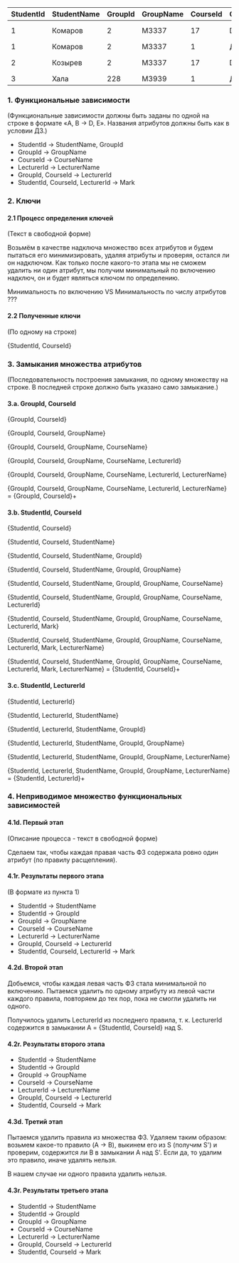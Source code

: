 | StudentId | StudentName | GroupId | GroupName | CourseId | CourseName | LecturerId | LecturerName    | Mark |
| --------- | ----------- | ------- | --------- | -------- | ---------- | ---------- | --------------- | ---- |
| 1         | Комаров     | 2       | M3337     | 17       | DB         | 2          | Георгий Корнеев | B    |
| 1         | Комаров     | 2       | M3337     | 1        | Диффуры    | 1          | Басов           | D    |
| 2         | Козырев     | 2       | M3337     | 17       | DB         | 2          | Георгий Корнеев | A    |
| 3         | Хала        | 228     | M3939     | 1        | Диффуры    | 1          | Басов           | F    |

### 1. Функциональные зависимости

(Функциональные зависимости должны быть заданы по одной на строке в формате «A, B -> D, E». Названия атрибутов должны быть как в условии ДЗ.)

* StudentId -> StudentName, GroupId
* GroupId -> GroupName
* CourseId -> CourseName
* LecturerId -> LecturerName
* GroupId, CourseId -> LecturerId
* StudentId, CourseId, LecturerId -> Mark

### 2. Ключи

#### 2.1 Процесс определения ключей

(Текст в свободной форме)



Возьмём в качестве надключа множество всех атрибутов и будем пытаться его минимизировать, удаляя атрибуты и проверяя, остался ли он надключом. Как только после какого-то этапа мы не сможем удалить ни один атрибут, мы получим минимальный по включению надключ, он и будет являться ключом по определению.



Минимальность по включению VS Минимальность по числу атрибутов ???

#### 2.2 Полученные ключи

(По одному на строке)



{StudentId, CourseId}

### 3. Замыкания множества атрибутов

(Последовательность построения замыкания, по одному множеству на строке. В последней строке должно быть указано само замыкание.)

#### 3.a. GroupId, CourseId

{GroupId, CourseId}

{GroupId, CourseId, GroupName}

{GroupId, CourseId, GroupName, CourseName}

{GroupId, CourseId, GroupName, CourseName, LecturerId}

{GroupId, CourseId, GroupName, CourseName, LecturerId, LecturerName}

{GroupId, CourseId, GroupName, CourseName, LecturerId, LecturerName} = {GroupId, CourseId}+

#### 3.b. StudentId, CourseId

{StudentId, CourseId}

{StudentId, CourseId, StudentName}

{StudentId, CourseId, StudentName, GroupId}

{StudentId, CourseId, StudentName, GroupId, GroupName}

{StudentId, CourseId, StudentName, GroupId, GroupName, CourseName}

{StudentId, CourseId, StudentName, GroupId, GroupName, CourseName, LecturerId}

{StudentId, CourseId, StudentName, GroupId, GroupName, CourseName, LecturerId, Mark}

{StudentId, CourseId, StudentName, GroupId, GroupName, CourseName, LecturerId, Mark, LecturerName}

{StudentId, CourseId, StudentName, GroupId, GroupName, CourseName, LecturerId, Mark, LecturerName} = {StudentId, CourseId}+

#### 3.c. StudentId, LecturerId

{StudentId, LecturerId}

{StudentId, LecturerId, StudentName}

{StudentId, LecturerId, StudentName, GroupId}

{StudentId, LecturerId, StudentName, GroupId, GroupName}

{StudentId, LecturerId, StudentName, GroupId, GroupName, LecturerName}

{StudentId, LecturerId, StudentName, GroupId, GroupName, LecturerName} = {StudentId, LecturerId}+

### 4. Неприводимое множество функциональных зависимостей

#### 4.1d. Первый этап

(Описание процесса - текст в свободной форме)



Сделаем так, чтобы каждая правая часть ФЗ содержала ровно один атрибут (по правилу расщепления).

#### 4.1r. Результаты первого этапа

(В формате из пункта 1)

* StudentId -> StudentName
* StudentId -> GroupId
* GroupId -> GroupName
* CourseId -> CourseName
* LecturerId -> LecturerName
* GroupId, CourseId -> LecturerId
* StudentId, CourseId, LecturerId -> Mark

#### 4.2d. Второй этап

Добьемся, чтобы каждая левая часть ФЗ стала минимальной по включению. Пытаемся удалить по одному атрибуту из левой части каждого правила, повторяем до тех пор, пока не смогли удалить ни одного.

Получилось удалить LecturerId из последнего правила, т. к. LecturerId содержится в замыкании A = {StudentId, CourseId} над S.

#### 4.2r. Результаты второго этапа

* StudentId -> StudentName
* StudentId -> GroupId
* GroupId -> GroupName
* CourseId -> CourseName
* LecturerId -> LecturerName
* GroupId, CourseId -> LecturerId
* StudentId, CourseId -> Mark

#### 4.3d. Третий этап 

Пытаемся удалить правила из множества ФЗ. Удаляем таким образом: возьмем какое-то правило (A -> B), выкинем его из S (получим S') и проверим, содержится ли B в замыкании A над S'. Если да, то удалим это правило, иначе удалять нельзя.

В нашем случае ни одного правила удалить нельзя.

#### 4.3r. Результаты третьего этапа

* StudentId -> StudentName
* StudentId -> GroupId
* GroupId -> GroupName
* CourseId -> CourseName
* LecturerId -> LecturerName
* GroupId, CourseId -> LecturerId
* StudentId, CourseId -> Mark

